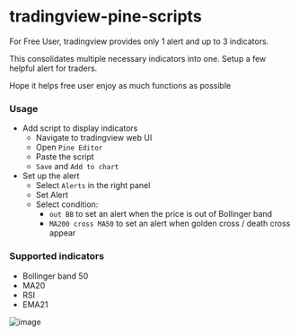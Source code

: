 # tradingview-pine-scripts
For Free User, tradingview provides only 1 alert and up to 3 indicators.

This consolidates multiple necessary indicators into one. Setup a few helpful alert for traders.

Hope it helps free user enjoy as much functions as possible

### Usage
  - Add script to display indicators
    - Navigate to tradingview web UI
    - Open `Pine Editor`
    - Paste the script
    - `Save`  and `Add to chart`
  - Set up the alert
    - Select `Alerts` in the right panel
    - Set Alert
    - Select condition:
      - `out BB` to set an alert when the price is out of Bollinger band
      - `MA200 cross MA50` to set an alert when golden cross / death cross appear

### Supported indicators
  - Bollinger band 50
  - MA20
  - RSI
  - EMA21

![image](https://user-images.githubusercontent.com/17243442/73152603-1ae2cd00-4103-11ea-9eea-c933b0d90b39.png)
